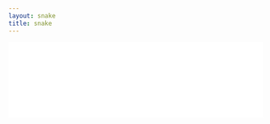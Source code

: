 ```yaml
---
layout: snake
title: snake
---
```


<iframe src="snake-game.html" scrolling="no" style="border: none" height="auto" width="100%" ></iframe>
